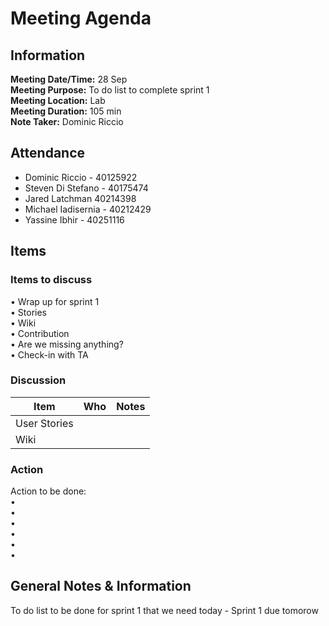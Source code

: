 # Meeting Agenda
## Information
**Meeting Date/Time:** 28 Sep <br>
**Meeting Purpose:**  To do list to complete sprint 1<br>
**Meeting Location:** Lab<br>
**Meeting Duration:** 105 min<br>
**Note Taker:** Dominic Riccio  <br>

## Attendance

- Dominic Riccio - 40125922
- Steven Di Stefano - 40175474
- Jared Latchman 40214398
- Michael Iadisernia - 40212429
- Yassine Ibhir - 40251116
## Items
### Items to discuss

• Wrap up for sprint 1<br>
• Stories<br>
• Wiki<br>
• Contribution<br>
• Are we missing anything?<br>
• Check-in with TA<br>

### Discussion
Item | Who | Notes |
---- | ---- | ---- |
| User Stories |  |
| Wiki |  |


### Action
Action to be done: <br>
• <br>
• <br>
• <br>
• <br>
• <br>
• <br>

## General Notes & Information
 To do list to be done for sprint 1 that we need today - Sprint 1 due tomorow

